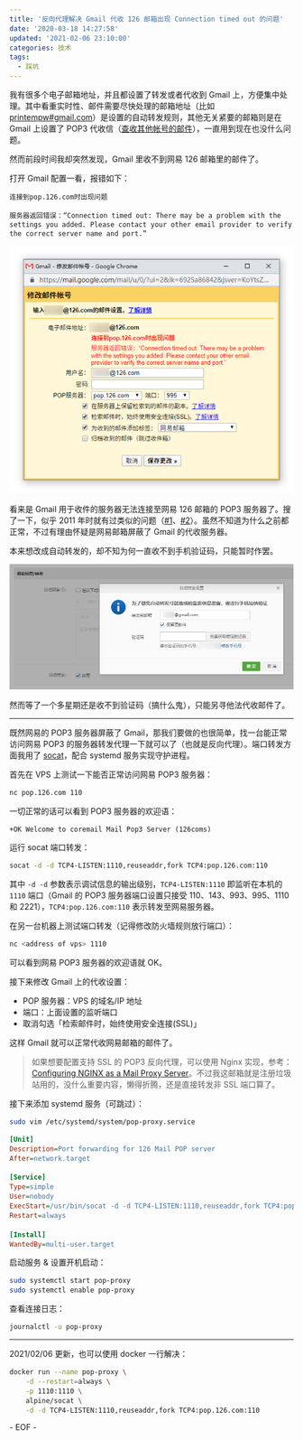 ```yaml
---
title: '反向代理解决 Gmail 代收 126 邮箱出现 Connection timed out 的问题'
date: '2020-03-18 14:27:58'
updated: '2021-02-06 23:10:00'
categories: 技术
tags:
  - 踩坑
---
```


我有很多个电子邮箱地址，并且都设置了转发或者代收到 Gmail 上，方便集中处理。其中看重实时性、邮件需要尽快处理的邮箱地址（比如 [printempw#gmail.com](mailto:printempw@gmail.com)）是设置的自动转发规则，其他无关紧要的邮箱则是在 Gmail 上设置了 POP3 代收信（[查收其他帐号的邮件](https://support.google.com/mail/answer/21289)），一直用到现在也没什么问题。

然而前段时间我却突然发现，Gmail 里收不到网易 126 邮箱里的邮件了。

<!--more-->

打开 Gmail 配置一看，报错如下：

```text
连接到pop.126.com时出现问题

服务器返回错误：“Connection timed out: There may be a problem with the settings you added. Please contact your other email provider to verify the correct server name and port.”
```

![pop-126-com-connection-timed-out](reverse-proxy-for-126-mail-pop-server/pop-126-com-connection-timed-out.png)

看来是 Gmail 用于收件的服务器无法连接至网易 126 邮箱的 POP3 服务器了。搜了一下，似乎 2011 年时就有过类似的问题（[#1](https://groups.google.com/forum/#!topic/fans/fvPR1BSmqWk)、[#2](https://cyq.me/744)）。虽然不知道为什么之前都正常，不过有理由怀疑是网易邮箱屏蔽了 Gmail 的代收服务器。

本来想改成自动转发的，却不知为何一直收不到手机验证码，只能暂时作罢。

![failed-to-set-126-mail-forwarding](reverse-proxy-for-126-mail-pop-server/failed-to-set-126-mail-forwarding.png)

然而等了一个多星期还是收不到验证码（搞什么鬼），只能另寻他法代收邮件了。

-----

既然网易的 POP3 服务器屏蔽了 Gmail，那我们要做的也很简单，找一台能正常访问网易 POP3 的服务器转发代理一下就可以了（也就是反向代理）。端口转发方面我用了 [socat](http://www.dest-unreach.org/socat/)，配合 systemd 服务实现守护进程。

首先在 VPS 上测试一下能否正常访问网易 POP3 服务器：

```sh
nc pop.126.com 110
```

一切正常的话可以看到 POP3 服务器的欢迎语：

```text
+OK Welcome to coremail Mail Pop3 Server (126coms)
```

运行 socat 端口转发：

```sh
socat -d -d TCP4-LISTEN:1110,reuseaddr,fork TCP4:pop.126.com:110
```

其中 `-d -d` 参数表示调试信息的输出级别，`TCP4-LISTEN:1110` 即监听在本机的 `1110` 端口（Gmail 的 POP3 服务器端口设置只接受 110、143、993、995、1110 和 2221），`TCP4:pop.126.com:110` 表示转发至网易服务器。

在另一台机器上测试端口转发（记得修改防火墙规则放行端口）：

```sh
nc <address of vps> 1110
```

可以看到网易 POP3 服务器的欢迎语就 OK。

接下来修改 Gmail 上的代收设置：

- POP 服务器：VPS 的域名/IP 地址
- 端口：上面设置的监听端口
- 取消勾选「检索邮件时，始终使用安全连接(SSL)」

这样 Gmail 就可以正常代收网易邮箱的邮件了。

> 如果想要配置支持 SSL 的 POP3 反向代理，可以使用 Nginx 实现，参考：[Configuring NGINX as a Mail Proxy Server](https://docs.nginx.com/nginx/admin-guide/mail-proxy/mail-proxy/)。不过我这邮箱就是注册垃圾站用的，没什么重要内容，懒得折腾，还是直接转发非 SSL 端口算了。

接下来添加 systemd 服务（可跳过）：

```sh
sudo vim /etc/systemd/system/pop-proxy.service
```

```ini
[Unit]
Description=Port forwarding for 126 Mail POP server
After=network.target

[Service]
Type=simple
User=nobody
ExecStart=/usr/bin/socat -d -d TCP4-LISTEN:1110,reuseaddr,fork TCP4:pop.126.com:110
Restart=always

[Install]
WantedBy=multi-user.target
```

启动服务 & 设置开机启动：

```sh
sudo systemctl start pop-proxy
sudo systemctl enable pop-proxy
```

查看连接日志：

```sh
journalctl -u pop-proxy
```

-----

2021/02/06 更新，也可以使用 docker 一行解决：

```bash
docker run --name pop-proxy \
    -d --restart=always \
    -p 1110:1110 \
    alpine/socat \
    -d -d TCP4-LISTEN:1110,reuseaddr,fork TCP4:pop.126.com:110
```

\- EOF -
